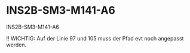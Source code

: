 # INS2B-SM3-M141-A6
INS2B-SM3-M141-A6

!! WICHTIG: Auf der Linie 97 und 105 muss der Pfad evt noch angepasst werden.
